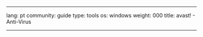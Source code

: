 

---

lang: pt
community: guide
type: tools
os: windows
weight: 000
title: avast! - Anti-Virus

---

<stub>

